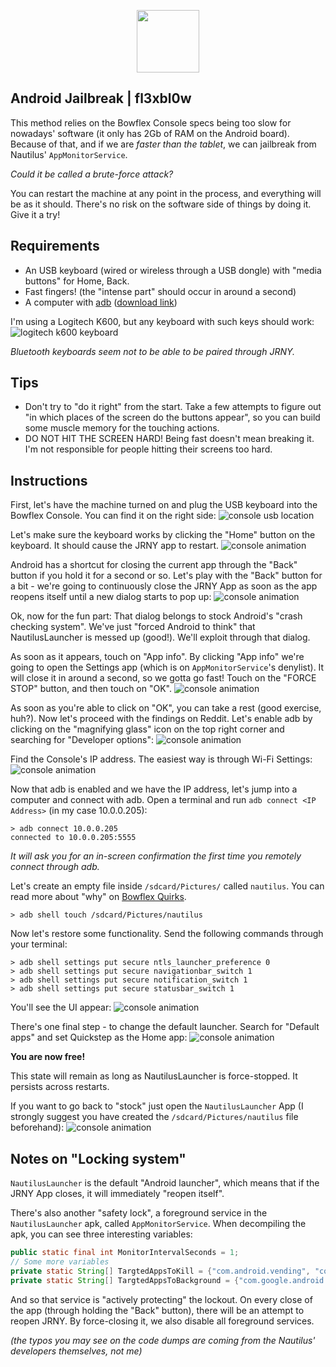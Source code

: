 <p align="center">
  <img height="100" src="logo.png">
</p>

## Android Jailbreak | fl3xbl0w

This method relies on the Bowflex Console specs being too slow for nowadays' software (it only has 2Gb of RAM on the Android board). Because of that, and if we are _faster than the tablet_, we can jailbreak from Nautilus' `AppMonitorService`.

*Could it be called a brute-force attack?*

You can restart the machine at any point in the process, and everything will be as it should. There's no risk on the software side of things by doing it. Give it a try!


## Requirements

- An USB keyboard (wired or wireless through a USB dongle) with "media buttons" for Home, Back.
- Fast fingers! (the "intense part" should occur in around a second)
- A computer with [adb](https://developer.android.com/studio/command-line/adb) ([download link](https://developer.android.com/studio/releases/platform-tools))

I'm using a Logitech K600, but any keyboard with such keys should work:
![logitech k600 keyboard](/assets/logi-keys.png) 

*Bluetooth keyboards seem not to be able to be paired through JRNY.*


## Tips
- Don't try to "do it right" from the start. Take a few attempts to figure out "in which places of the screen do the buttons appear", so you can build some muscle memory for the touching actions.
- DO NOT HIT THE SCREEN HARD! Being fast doesn't mean breaking it. I'm not responsible for people hitting their screens too hard.


## Instructions

First, let's have the machine turned on and plug the USB keyboard into the Bowflex Console. You can find it on the right side:
![console usb location](/assets/console-usb.png) 


Let's make sure the keyboard works by clicking the "Home" button on the keyboard. It should cause the JRNY app to restart.
![console animation](assets/console-01.gif)

Android has a shortcut for closing the current app through the "Back" button if you hold it for a second or so.
Let's play with the "Back" button for a bit - we're going to continuously close the JRNY App as soon as the app reopens itself until a new dialog starts to pop up:
![console animation](assets/console-02.gif)

Ok, now for the fun part: That dialog belongs to stock Android's "crash checking system". We've just "forced Android to think" that NautilusLauncher is messed up (good!). We'll exploit through that dialog.

As soon as it appears, touch on "App info". By clicking "App info" we're going to open the Settings app (which is on `AppMonitorService`'s denylist). It will close it in around a second, so we gotta go fast! Touch on the "FORCE STOP" button, and then touch on "OK".
![console animation](assets/console-03.gif)

As soon as you're able to click on "OK", you can take a rest (good exercise, huh?). Now let's proceed with the findings on Reddit. Let's enable adb by clicking on the "magnifying glass" icon on the top right corner and searching for "Developer options":
![console animation](assets/console-04.gif)

Find the Console's IP address. The easiest way is through Wi-Fi Settings:
![console animation](assets/console-05.gif)

Now that adb is enabled and we have the IP address, let's jump into a computer and connect with adb. Open a terminal and run `adb connect <IP Address>` (in my case 10.0.0.205):
```
> adb connect 10.0.0.205
connected to 10.0.0.205:5555
```

*It will ask you for an in-screen confirmation the first time you remotely connect through adb.*


Let's create an empty file inside `/sdcard/Pictures/` called `nautilus`. You can read more about "why" on [Bowflex Quirks](QUIRKS.md).
```
> adb shell touch /sdcard/Pictures/nautilus
```

Now let's restore some functionality. Send the following commands through your terminal:
```
> adb shell settings put secure ntls_launcher_preference 0
> adb shell settings put secure navigationbar_switch 1
> adb shell settings put secure notification_switch 1
> adb shell settings put secure statusbar_switch 1
```

You'll see the UI appear:
![console animation](assets/console-06.gif)


There's one final step - to change the default launcher. Search for "Default apps" and set Quickstep as the Home app:
![console animation](assets/console-07.gif)

**You are now free!**

This state will remain as long as NautilusLauncher is force-stopped. It persists across restarts.

If you want to go back to "stock" just open the `NautilusLauncher` App (I strongly suggest you have created the `/sdcard/Pictures/nautilus` file beforehand):
![console animation](assets/console-08.gif)


## Notes on "Locking system"
`NautilusLauncher` is the default "Android launcher", which means that if the JRNY App closes, it will immediately "reopen itself".

There's also another "safety lock", a foreground service in the `NautilusLauncher` apk, called `AppMonitorService`. When decompiling the apk, you can see three interesting variables:
```java
public static final int MonitorIntervalSeconds = 1;
// Some more variables
private static String[] TargtedAppsToKill = {"com.android.vending", "com.android.settings", "com.android.chrome", "com.google.android.gm", "com.google.android.youtube"};
private static String[] TargtedAppsToBackground = {"com.google.android.googlequicksearchbox:interactor", "com.google.android.googlequicksearchbox:search", "com.google.android.googlequicksearchbox", "com.android.launcher3", "com.google.android.inputmethod.latin"};
```

And so that service is "actively protecting" the lockout. On every close of the app (through holding the "Back" button), there will be an attempt to reopen JRNY. By force-closing it, we also disable all foreground services.

*(the typos you may see on the code dumps are coming from the Nautilus' developers themselves, not me)*
